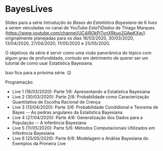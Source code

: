 # BayesLives
Slides para a série _Introdução às Bases da Estatística Bayesiana_ de 6 _lives_ 
a serem veiculadas no canal de YouTube _EstaTiDados_ de Thiago Marques (https://www.youtube.com/channel/UC4jROkPjTvnXRkuo2GAwKXw/) 
originalmente planejadas para os dias 
16/03/2020, 30/03/2020, 13/04/2020, 27/04/2020, 11/05/2020 e 25/05/2020.

O objetivos da série é servir como uma visão panorâmica do tópico com algum grau
de profundidade, contudo em detrimento de querer ser um tutorial de como usar
Estatística Bayesiana.

Isso fica para a próxima série. 😉

Programação: 

- Live 1 (16/03/2020): Parte 1/6: Apresentando a Estatística Bayesiana
- Live 2 (30/03/2020): Parte 2/6: Probabilidade como Caracterização Quantitativa 
    de Escolha Racional de Crença
- Live 3 (13/04/2020): Parte 3/6: Probabilidade Condidional e Teorema de Bayes -- 
    As pedras angulares da Estatística Bayesiana
- Live 4 (27/04/2020): Parte 4/6: Generalização dos Dados para a População -- 
    A Inferência Bayesiana
- Live 5 (11/05/2020): Parte 5/6: Métodos Computacionais Utilizados 
    em Inferência Bayesiana
- Live 6 (25/05/2020): Parte 6/6: Modelagem e Análise Bayesiana do Exemplos 
    da Primeira Live
